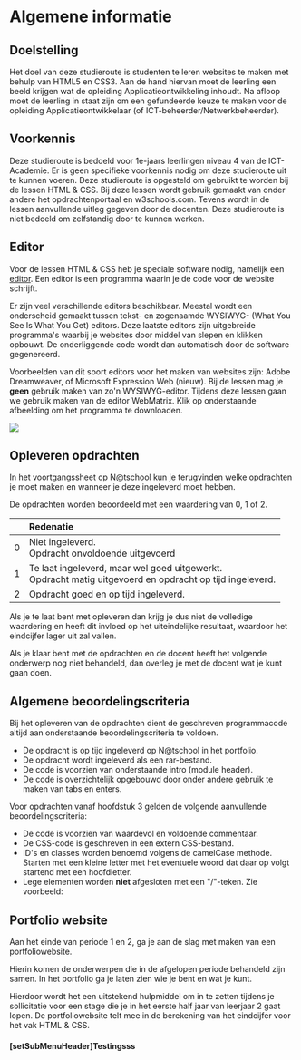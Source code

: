 # Algemene informatie

## Doelstelling
Het doel van deze studieroute is studenten te leren websites te maken met behulp van HTML5 en CSS3. 
Aan de hand hiervan moet de leerling een beeld krijgen wat de opleiding Applicatieontwikkeling inhoudt. Na afloop moet de leerling in staat zijn om een gefundeerde keuze te maken voor de opleiding Applicatieontwikkelaar (of ICT-beheerder/Netwerkbeheerder).

## Voorkennis
Deze studieroute is bedoeld voor 1e-jaars leerlingen niveau 4 van de ICT-Academie. Er is geen specifieke voorkennis nodig om deze studieroute uit te kunnen voeren. Deze studieroute is opgesteld om gebruikt te worden bij de lessen HTML & CSS. Bij deze lessen wordt gebruik gemaakt van onder andere het opdrachtenportaal en w3schools.com. Tevens wordt in de lessen aanvullende uitleg gegeven door de docenten. Deze studieroute is niet bedoeld om zelfstandig door te kunnen werken.

## Editor
Voor de lessen HTML & CSS heb je speciale software nodig, namelijk een [editor](http://en.wikipedia.org/wiki/List_of_HTML_editors). Een editor is een programma waarin je de code voor de website schrijft.

Er zijn veel verschillende editors beschikbaar. Meestal wordt een onderscheid gemaakt tussen tekst- en zogenaamde WYSIWYG- (What You See Is What You Get) editors. Deze laatste editors zijn uitgebreide programma's waarbij je websites door middel van slepen en klikken opbouwt. De onderliggende code wordt dan automatisch door de software gegenereerd.

Voorbeelden van dit soort editors voor het maken van websites zijn: Adobe Dreamweaver, of Microsoft Expression Web (nieuw). Bij de lessen mag je **geen** gebruik maken van zo'n WYSIWYG-editor. Tijdens deze lessen gaan we gebruik maken van de editor WebMatrix.
Klik op onderstaande afbeelding om het programma te downloaden.

[<img src="https://elo.kw1c.nl/CMS/Studie/811%20ICT-Academie/811%20VakkenInhoud/%5BB.14%20HTM%5D%20HTMLCSS/Productie/02.%20Opdrachten/Algemeen/WebMatrix.png">](http://go.microsoft.com/fwlink/?LinkID=286266)

## Opleveren opdrachten
In het voortgangssheet op N@tschool kun je terugvinden welke opdrachten je moet maken en wanneer je deze ingeleverd moet hebben.

De opdrachten worden beoordeeld met een waardering van 0, 1 of 2.

<table><thead>
<tr>
<th></th>
<th align="left">Redenatie</th>
</tr>
</thead><tbody>
<tr>
<td>0</td>
<td align="left">Niet ingeleverd.    <br>Opdracht onvoldoende uitgevoerd</td>
</tr>
<tr>
<td>1</td>
<td align="left">Te laat ingeleverd, maar wel goed uitgewerkt.<br>Opdracht matig uitgevoerd en opdracht op tijd ingeleverd.</td>
</tr>
<tr>
<td>2</td>
<td align="left">Opdracht goed en op tijd ingeleverd.</td>
</tr>
</tbody></table>


Als je te laat bent met opleveren dan krijg je dus niet de volledige waardering en heeft dit invloed op het uiteindelijke resultaat, waardoor het eindcijfer lager uit zal vallen.

Als je klaar bent met de opdrachten en de docent heeft het volgende onderwerp nog niet behandeld, dan overleg je met de docent wat je kunt gaan doen.


## Algemene beoordelingscriteria

Bij het opleveren van de opdrachten dient de geschreven programmacode altijd aan onderstaande beoordelingscriteria te voldoen.
*	De opdracht is op tijd ingeleverd op N@tschool in het portfolio.
*	De opdracht wordt ingeleverd als een rar-bestand.
*	De code is voorzien van onderstaande intro (module header). 
*	De code is overzichtelijk opgebouwd door onder andere gebruik te maken van tabs en enters.
 
Voor opdrachten vanaf hoofdstuk 3 gelden de volgende aanvullende beoordelingscriteria:
 
*	De code is voorzien van waardevol en voldoende commentaar.
*	De CSS-code is geschreven in een extern CSS-bestand.
*   ID's en classes worden benoemd volgens de camelCase methode. Starten met een kleine letter met het eventuele woord dat daar op volgt startend met een hoofdletter.
*   Lege elementen worden <strong>niet</strong> afgesloten met een "/"-teken. Zie voorbeeld:

## Portfolio website
Aan het einde van periode 1 en 2, ga je aan de slag met maken van een portfoliowebsite.

Hierin komen de onderwerpen die in de afgelopen periode behandeld zijn samen. In het portfolio ga je laten zien wie je bent en wat je kunt. 

Hierdoor wordt het een uitstekend hulpmiddel om in te zetten tijdens je sollicitatie voor een stage die je in het eerste half jaar van leerjaar 2 gaat lopen. De portfoliowebsite telt mee in de berekening van het eindcijfer voor het vak HTML & CSS. 


#### [setSubMenuHeader]Testingsss